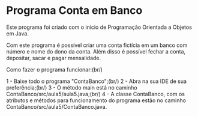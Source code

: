 # Programa Conta em Banco

Este programa foi criado com o início de Programação Orientada a Objetos em Java.

Com este programa é possível criar uma conta fictícia em um banco com número e nome do dono da conta. Além disso é possível fechar a conta, depositar, sacar e pagar mensalidade.

Como fazer o programa funcionar:(br/)

1 - Baixe todo o programa "ContaBanco";(br/)
2 - Abra na sua IDE de sua preferência;(br/)
3 - O método main está no caminho ContaBanco/src/aula5/aula5.java;(br/)
4 - A classe ContaBanco, com os atributos e métodos para funcionamento do programa estão no caminho ContaBanco/src/aula5/ContaBanco.java.
